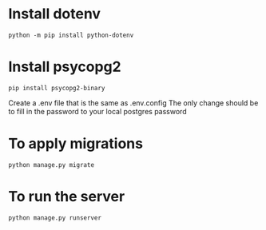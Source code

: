 # Install dotenv
`python -m pip install python-dotenv`

# Install psycopg2
`pip install psycopg2-binary`

Create a .env file that is the same as .env.config
The only change should be to fill in the password to your local postgres password

# To apply migrations
`python manage.py migrate`

# To run the server
`python manage.py runserver`